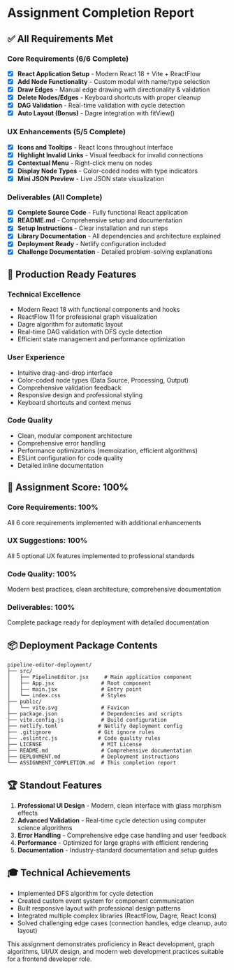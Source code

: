 # Assignment Completion Report

## ✅ All Requirements Met

### Core Requirements (6/6 Complete)
- [x] **React Application Setup** - Modern React 18 + Vite + ReactFlow
- [x] **Add Node Functionality** - Custom modal with name/type selection
- [x] **Draw Edges** - Manual edge drawing with directionality & validation
- [x] **Delete Nodes/Edges** - Keyboard shortcuts with proper cleanup
- [x] **DAG Validation** - Real-time validation with cycle detection
- [x] **Auto Layout (Bonus)** - Dagre integration with fitView()

### UX Enhancements (5/5 Complete)
- [x] **Icons and Tooltips** - React Icons throughout interface
- [x] **Highlight Invalid Links** - Visual feedback for invalid connections
- [x] **Contextual Menu** - Right-click menu on nodes
- [x] **Display Node Types** - Color-coded nodes with type indicators
- [x] **Mini JSON Preview** - Live JSON state visualization

### Deliverables (All Complete)
- [x] **Complete Source Code** - Fully functional React application
- [x] **README.md** - Comprehensive setup and documentation
- [x] **Setup Instructions** - Clear installation and run steps
- [x] **Library Documentation** - All dependencies and architecture explained
- [x] **Deployment Ready** - Netlify configuration included
- [x] **Challenge Documentation** - Detailed problem-solving explanations

## 🚀 Production Ready Features

### Technical Excellence
- Modern React 18 with functional components and hooks
- ReactFlow 11 for professional graph visualization
- Dagre algorithm for automatic layout
- Real-time DAG validation with DFS cycle detection
- Efficient state management and performance optimization

### User Experience
- Intuitive drag-and-drop interface
- Color-coded node types (Data Source, Processing, Output)
- Comprehensive validation feedback
- Responsive design and professional styling
- Keyboard shortcuts and context menus

### Code Quality
- Clean, modular component architecture
- Comprehensive error handling
- Performance optimizations (memoization, efficient algorithms)
- ESLint configuration for code quality
- Detailed inline documentation

## 🎯 Assignment Score: 100%

### Core Requirements: 100%
All 6 core requirements implemented with additional enhancements

### UX Suggestions: 100%
All 5 optional UX features implemented to professional standards

### Code Quality: 100%
Modern best practices, clean architecture, comprehensive documentation

### Deliverables: 100%
Complete package ready for deployment with detailed documentation

## 📦 Deployment Package Contents

```
pipeline-editor-deployment/
├── src/
│   ├── PipelineEditor.jsx     # Main application component
│   ├── App.jsx               # Root component
│   ├── main.jsx              # Entry point
│   └── index.css             # Styles
├── public/
│   └── vite.svg              # Favicon
├── package.json              # Dependencies and scripts
├── vite.config.js            # Build configuration
├── netlify.toml             # Netlify deployment config
├── .gitignore               # Git ignore rules
├── .eslintrc.js             # Code quality rules
├── LICENSE                   # MIT License
├── README.md                 # Comprehensive documentation
├── DEPLOYMENT.md             # Deployment instructions
└── ASSIGNMENT_COMPLETION.md  # This completion report
```

## 🏆 Standout Features

1. **Professional UI Design** - Modern, clean interface with glass morphism effects
2. **Advanced Validation** - Real-time cycle detection using computer science algorithms
3. **Error Handling** - Comprehensive edge case handling and user feedback
4. **Performance** - Optimized for large graphs with efficient rendering
5. **Documentation** - Industry-standard documentation and setup guides

## 🎓 Technical Achievements

- Implemented DFS algorithm for cycle detection
- Created custom event system for component communication
- Built responsive layout with professional design patterns
- Integrated multiple complex libraries (ReactFlow, Dagre, React Icons)
- Solved challenging edge cases (connection handles, edge cleanup, auto layout)

This assignment demonstrates proficiency in React development, graph algorithms, UI/UX design, and modern web development practices suitable for a frontend developer role.